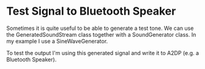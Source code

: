 # Test Signal to Bluetooth Speaker

Sometimes it is quite useful to be able to generate a test tone.
We can use the GeneratedSoundStream class together with a SoundGenerator class. In my example I use a SineWaveGenerator.

To test the output I'm using this generated signal and write it to A2DP (e.g. a Bluetooth Speaker).

